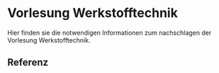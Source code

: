 # Vorlesung Werkstofftechnik
Hier finden sie die notwendigen Informationen zum nachschlagen der Vorlesung Werkstofftechnik. 

## Referenz

